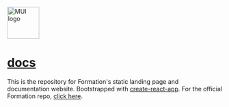 <a href="https://formation.fyi/" rel="noopener" target="_blank"><img width="75" height="75" src="https://formation.fyi/logo512.png" alt="MUI logo"></a>

# [docs](https://formation.fyi/)

This is the repository for Formation's static landing page and documentation website. Bootstrapped with [create-react-app](https://create-react-app.dev/). For the official Formation repo, [click here](https://github.com/joshdschneider/formation).
